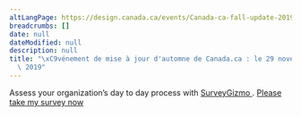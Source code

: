 ```yaml
---
altLangPage: https://design.canada.ca/events/Canada-ca-fall-update-2019.html
breadcrumbs: []
date: null
dateModified: null
description: null
title: "\xC9vénement de mise à jour d'automne de Canada.ca : le 29 novembre\
  \ 2019"
---
```



<div class="row">
 <noscript>
  Assess your organization’s day to day process with
  <a href="https://try.surveygizmo.com/assessment">
   SurveyGizmo
  </a>
  .
  <a href="https://ca.surveygizmo.com/s3/50060099/fcea2c1cba0a??jsfallback=true">
   Please take my survey now
  </a>
 </noscript>
 <style>
  .sg-survey{display:none; }
 </style>
</div>



